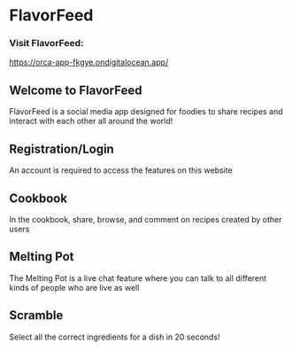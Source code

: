 # FlavorFeed

### Visit FlavorFeed:
https://orca-app-fkgye.ondigitalocean.app/


## Welcome to FlavorFeed

FlavorFeed is a social media app designed for foodies to share recipes and interact with each other all around the world!

## Registration/Login

An account is required to access the features on this website

## Cookbook

In the cookbook, share, browse, and comment on recipes created by other users

## Melting Pot

The Melting Pot is a live chat feature where you can talk to all different kinds of people who are live as well

## Scramble

Select all the correct ingredients for a dish in 20 seconds!
